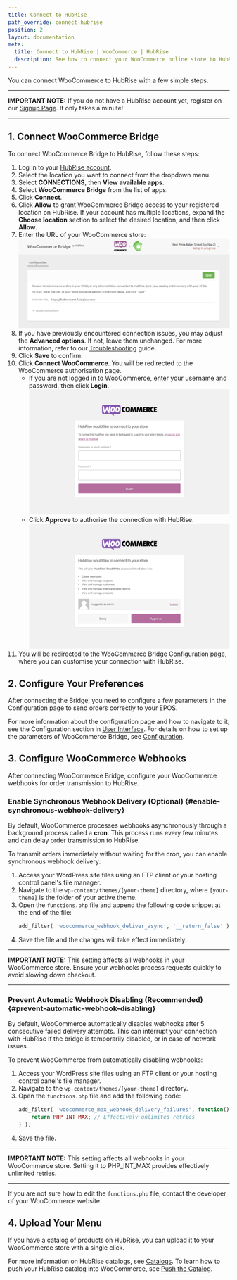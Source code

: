```yaml
---
title: Connect to HubRise
path_override: connect-hubrise
position: 2
layout: documentation
meta:
  title: Connect to HubRise | WooCommerce | HubRise
  description: See how to connect your WooCommerce online store to HubRise. Connection is simple. Send the link of your WooCommerce page to HubRise and follow a few steps to connect.
---
```


You can connect WooCommerce to HubRise with a few simple steps.

---

**IMPORTANT NOTE:** If you do not have a HubRise account yet, register on our [Signup Page](https://manager.hubrise.com/signup). It only takes a minute!

---

## 1. Connect WooCommerce Bridge

To connect WooCommerce Bridge to HubRise, follow these steps:

1. Log in to your [HubRise account](https://manager.hubrise.com).
1. Select the location you want to connect from the dropdown menu.
1. Select **CONNECTIONS**, then **View available apps**.
1. Select **WooCommerce Bridge** from the list of apps.
1. Click **Connect**.
1. Click **Allow** to grant WooCommerce Bridge access to your registered location on HubRise. If your account has multiple locations, expand the **Choose location** section to select the desired location, and then click **Allow**.
1. Enter the URL of your WooCommerce store:
   ![Initial URL page for WooCommerce Bridge](./images/012-woocommerce-step-1.png)
1. If you have previously encountered connection issues, you may adjust the **Advanced options**. If not, leave them unchanged. For more information, refer to our [Troubleshooting](/apps/woocommerce/troubleshooting) guide.
1. Click **Save** to confirm.
1. Click **Connect WooCommerce**. You will be redirected to the WooCommerce authorisation page.
   - If you are not logged in to WooCommerce, enter your username and password, then click **Login**.
     ![WooCommerce login page](./images/006-woocommerce-login.png)
   - Click **Approve** to authorise the connection with HubRise.
     ![WooCommerce authorisation page](./images/007-woocommerce-authorisation.png)
1. You will be redirected to the WooCommerce Bridge Configuration page, where you can customise your connection with HubRise.

## 2. Configure Your Preferences

After connecting the Bridge, you need to configure a few parameters in the Configuration page to send orders correctly to your EPOS.

For more information about the configuration page and how to navigate to it, see the Configuration section in [User Interface](/apps/woocommerce/user-interface#configuration). For details on how to set up the parameters of WooCommerce Bridge, see [Configuration](/apps/woocommerce/configuration).

## 3. Configure WooCommerce Webhooks

After connecting WooCommerce Bridge, configure your WooCommerce webhooks for order transmission to HubRise.

### Enable Synchronous Webhook Delivery (Optional) {#enable-synchronous-webhook-delivery}

By default, WooCommerce processes webhooks asynchronously through a background process called a **cron**. This process runs every few minutes and can delay order transmission to HubRise.

To transmit orders immediately without waiting for the cron, you can enable synchronous webhook delivery:

1. Access your WordPress site files using an FTP client or your hosting control panel's file manager.
2. Navigate to the `wp-content/themes/[your-theme]` directory, where `[your-theme]` is the folder of your active theme.
3. Open the `functions.php` file and append the following code snippet at the end of the file:
   ```php
   add_filter( 'woocommerce_webhook_deliver_async', '__return_false' );
   ```
4. Save the file and the changes will take effect immediately.

---

**IMPORTANT NOTE:** This setting affects all webhooks in your WooCommerce store. Ensure your webhooks process requests quickly to avoid slowing down checkout.

---

### Prevent Automatic Webhook Disabling (Recommended) {#prevent-automatic-webhook-disabling}

By default, WooCommerce automatically disables webhooks after 5 consecutive failed delivery attempts. This can interrupt your connection with HubRise if the bridge is temporarily disabled, or in case of network issues.

To prevent WooCommerce from automatically disabling webhooks:

1. Access your WordPress site files using an FTP client or your hosting control panel's file manager.
2. Navigate to the `wp-content/themes/[your-theme]` directory.
3. Open the `functions.php` file and add the following code:
   ```php
   add_filter( 'woocommerce_max_webhook_delivery_failures', function() {
       return PHP_INT_MAX; // Effectively unlimited retries
   } );
   ```
4. Save the file.

---

**IMPORTANT NOTE:** This setting affects all webhooks in your WooCommerce store. Setting it to PHP_INT_MAX provides effectively unlimited retries.

---

If you are not sure how to edit the `functions.php` file, contact the developer of your WooCommerce website.

## 4. Upload Your Menu

If you have a catalog of products on HubRise, you can upload it to your WooCommerce store with a single click.

For more information on HubRise catalogs, see [Catalogs](/docs/catalog).
To learn how to push your HubRise catalog into WooCommerce, see [Push the Catalog](/apps/woocommerce/push-catalog).
